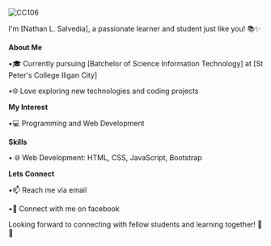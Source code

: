 
<!---
NathanSalvedia/NathanSalvedia is a ✨ special ✨ repository because its `README.md` (this file) appears on your GitHub profile.
You can click the Preview link to take a look at your changes.
--->


![CC106](https://github.com/NathanSalvedia/NathanSalvedia/assets/157193026/f9d4a150-a9d3-4c5a-8795-b4eac0972d46)










I'm [Nathan L. Salvedia], a passionate learner and student just like you! 📚✨








**About Me**



 •🎓 Currently pursuing [Batchelor of Science Information Technology] at [St Peter's College Iligan City]


 •🌐 Love exploring new technologies and coding projects



**My Interest**

  

 •💻 Programming and Web Development



**Skills**

 • 🌐 Web Development: HTML, CSS, JavaScript, Bootstrap


**Lets Connect**


 •📫 Reach me via email

 
 •📘 Connect with me on facebook

Looking forward to connecting with fellow students and learning together! 🚀✨

  


  



